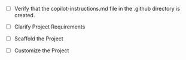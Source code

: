 <!-- Use this file to provide workspace-specific custom instructions to Copilot. For more details, visit https://code.visualstudio.com/docs/copilot/copilot-customization#_use-a-githubcopilotinstructionsmd-file -->
- [ ] Verify that the copilot-instructions.md file in the .github directory is created.

- [ ] Clarify Project Requirements
	<!-- Ask for project type, language, and frameworks if not specified. Skip if already provided. -->

- [ ] Scaffold the Project
	<!--
	Ensure that the previous step has been marked as completed.
	Call project setup tool with projectType parameter.
	Run scaffolding command to create project files and folders.
	Use '.' as the working directory.
	If no appropriate projectType is available, search documentation using available tools.
	Otherwise, create the project structure manually using available file creation tools.
	-->

- [ ] Customize the Project
	<!--
	Verify that all previous steps have been completed successfully and you have marked the step as completed.
	Develop a plan to modify codebase according to user requirements.
	Apply modifications using appropriate tools and user-provided references.
	 - [x] Verify that the copilot-instructions.md file in the .github directory is created.
		 - Done: File present and cleaned.

	 - [x] Clarify Project Requirements
		 - Done: Node/Express backend + React frontend; Windows local dev.

	 - [x] Scaffold the Project
		 - Done: Existing backend/ and frontend/ with package.json and start scripts.

	 - [ ] Customize the Project
		 - Pending: Implement advanced UI/flows on request; current app provides basic upload and preview backend.

	 - [x] Install Required Extensions
		 - Skipped: No extensions specified.

	 - [x] Compile the Project
		 - Done: Backend at http://localhost:3001 and frontend at http://localhost:8080 started successfully.

	 - [x] Create and Run Task
		 - Done: VS Code tasks added under .vscode/tasks.json for starting backend and frontend.

	 - [ ] Launch the Project
		 - Will prompt before debug launch when needed.

	 - [x] Ensure Documentation is Complete
		 - Done: README updated with setup and troubleshooting; this file cleaned of comments.

